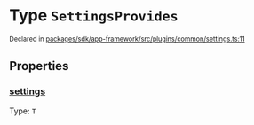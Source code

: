 # Type `SettingsProvides`
<sub>Declared in [packages/sdk/app-framework/src/plugins/common/settings.ts:11](https://github.com/dxos/dxos/blob/56c97ac85/packages/sdk/app-framework/src/plugins/common/settings.ts#L11)</sub>




## Properties
### [settings](https://github.com/dxos/dxos/blob/56c97ac85/packages/sdk/app-framework/src/plugins/common/settings.ts#L12)
Type: <code>T</code>






